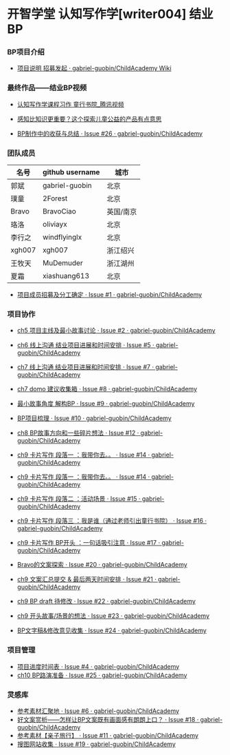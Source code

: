 # 开智学堂 认知写作学[writer004] 结业BP 

### BP项目介绍

* [项目说明 招募发起 · gabriel-guobin/ChildAcademy Wiki](https://github.com/gabriel-guobin/ChildAcademy/wiki/%E9%A1%B9%E7%9B%AE%E8%AF%B4%E6%98%8E-%E6%8B%9B%E5%8B%9F%E5%8F%91%E8%B5%B7)

### 最终作品——结业BP视频

* [认知写作学课程习作 童行书院_腾讯视频](https://v.qq.com/x/page/c05040k7pdg.html)

* [感知比知识更重要？这个探索儿童公益的产品有点意思](https://mp.weixin.qq.com/s?src=11&timestamp=1502960071&ver=335&signature=rs6rNIV51KBg7HuvDKM3ZJCwRu1z-EgHP7cK0Uq*CiHazF1aPzgmCgi5hPrH1cBIk1cABV9LqPxgKYaJVAiibL8T532qHwecciYZ8U6dxhDw9VyVOhJ-TGnwrP5wqMMz&new=1)

* [BP制作中的收获与总结 · Issue #26 · gabriel-guobin/ChildAcademy](https://github.com/gabriel-guobin/ChildAcademy/issues/26)


### 团队成员

 | 	名号	 | 	github username	  | 	城市	 | 
 | 	 -- 	 | 	 -- 	 | 	 -- 	 | 	
 | 	郭斌	 | 	gabriel-guobin	 | 	北京	 | 
| 	璞童	 | 	2Forest 	 | 	北京	 | 
 | 	Bravo	 | 	BravoCiao	 | 	英国/南京	 | 
 | 	珞洛	 | 	oliviayx	 | 		北京	 | 	
 | 	李行之 | 	windflyinglx	 | 	北京	 | 	
 | 	xgh007	 | 	xgh007	 | 	浙江绍兴	 | 
 | 	王牧天	 | 	MuDemuder	 | 浙江湖州	 | 	
| 	夏霜	 | 	xiashuang613	 | 北京	 | 	


* [项目成员招募及分工确定 · Issue #1 · gabriel-guobin/ChildAcademy](https://github.com/gabriel-guobin/ChildAcademy/issues/1)


### 项目协作

* [ch5 项目主线及最小故事讨论 · Issue #2 · gabriel-guobin/ChildAcademy](https://github.com/gabriel-guobin/ChildAcademy/issues/2)

* [ch6 线上沟通 结业项目进展和时间安排 · Issue #5 · gabriel-guobin/ChildAcademy](https://github.com/gabriel-guobin/ChildAcademy/issues/5)

* [ch7 线上沟通 结业项目进展和时间安排 · Issue #7 · gabriel-guobin/ChildAcademy](https://github.com/gabriel-guobin/ChildAcademy/issues/7)
* [ch7 domo 建议收集箱 · Issue #8 · gabriel-guobin/ChildAcademy](https://github.com/gabriel-guobin/ChildAcademy/issues/8)
* [最小故事角度 解构BP · Issue #9 · gabriel-guobin/ChildAcademy](https://github.com/gabriel-guobin/ChildAcademy/issues/9)
* [BP项目梳理 · Issue #10 · gabriel-guobin/ChildAcademy](https://github.com/gabriel-guobin/ChildAcademy/issues/10)
* [ch8 BP故事方向和一些碎片想法 · Issue #12 · gabriel-guobin/ChildAcademy](https://github.com/gabriel-guobin/ChildAcademy/issues/12)
* [ch9 卡片写作 段落一 ：我带你去。。 · Issue #14 · gabriel-guobin/ChildAcademy](https://github.com/gabriel-guobin/ChildAcademy/issues/14)
* [ch9 卡片写作 段落一 ：我带你去。。 · Issue #14 · gabriel-guobin/ChildAcademy](https://github.com/gabriel-guobin/ChildAcademy/issues/14)
* [ch9 卡片写作 段落二 ：活动场景 · Issue #15 · gabriel-guobin/ChildAcademy](https://github.com/gabriel-guobin/ChildAcademy/issues/15)
* [ch9 卡片写作 段落三 ：我是谁（通过老师引出童行书院） · Issue #16 · gabriel-guobin/ChildAcademy](https://github.com/gabriel-guobin/ChildAcademy/issues/16)
* [ch9 卡片写作 BP开头 ：一句话吸引注意 · Issue #17 · gabriel-guobin/ChildAcademy](https://github.com/gabriel-guobin/ChildAcademy/issues/17)
* [Bravo的文案探索 · Issue #20 · gabriel-guobin/ChildAcademy](https://github.com/gabriel-guobin/ChildAcademy/issues/20)
* [ch9 文案汇总提交 & 最后两天时间安排 · Issue #21 · gabriel-guobin/ChildAcademy](https://github.com/gabriel-guobin/ChildAcademy/issues/21)
* [ch9 BP draft 待修改 · Issue #22 · gabriel-guobin/ChildAcademy](https://github.com/gabriel-guobin/ChildAcademy/issues/22)
* [ch9 开头故事/场景的想法 · Issue #23 · gabriel-guobin/ChildAcademy](https://github.com/gabriel-guobin/ChildAcademy/issues/23)
* [BP文字稿&修改意见收集 · Issue #24 · gabriel-guobin/ChildAcademy](https://github.com/gabriel-guobin/ChildAcademy/issues/24)

### 项目管理

* [项目进度时间表 · Issue #4 · gabriel-guobin/ChildAcademy](https://github.com/gabriel-guobin/ChildAcademy/issues/4)
* [ch10 BP路演准备 · Issue #25 · gabriel-guobin/ChildAcademy](https://github.com/gabriel-guobin/ChildAcademy/issues/25)


### 灵感库
* [参考素材汇聚地 · Issue #6 · gabriel-guobin/ChildAcademy](https://github.com/gabriel-guobin/ChildAcademy/issues/6)
* [好文案赏析——怎样让BP文案既有画面感有朗朗上口？ · Issue #18 · gabriel-guobin/ChildAcademy](https://github.com/gabriel-guobin/ChildAcademy/issues/18)
* [参考素材【亲子旅行】 · Issue #11 · gabriel-guobin/ChildAcademy](https://github.com/gabriel-guobin/ChildAcademy/issues/11)
* [搜图网站收集 · Issue #19 · gabriel-guobin/ChildAcademy](https://github.com/gabriel-guobin/ChildAcademy/issues/19)
